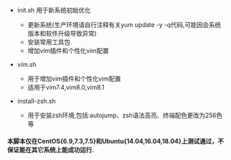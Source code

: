 * init.sh 用于新系统初始优化 </br>
    * 更新系统(生产环境请自行注释有关yum update -y -q代码,可能因会系统版本和软件升级导致异常)</br>
    * 安装常用工具包</br>
    * 增加vim插件和个性化vim配置
* vim.sh </br>
    * 用于增加vim插件和个性化vim配置</br>
    * 适用于vim7.4,vim8.0,vim8.1

* install-zsh.sh </br>
    * 用于安装zsh环境,包括:autojump、zsh语法高亮、终端配色更改为256色等


#### 本脚本仅在CentOS{6.9,7.3,7.5}和Ubuntu{14.04,16.04,18.04}上测试通过，不保证能在其它系统上能成功运行.
